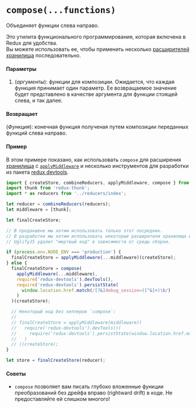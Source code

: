 # `compose(...functions)`

Объединяет функции слева направо.

Это утилита функционального программирования, которая включена в Redux для удобства.   
Вы можете использовать ее, чтобы применить несколько [расширителей хранилища](../Glossary.md#store-enhancer) последовательно.

#### Параметры

  1. (*аргументы*): функции для композиции. Ожидается, что каждая функция принимает один параметр. Ее возвращаемое значение будет представлено в качестве аргумента для функции стоящей слева, и так далее.

#### Возвращает

(*Функция*): конечная функция полученая путем композиции переданных функций слева направо.

#### Пример

В этом примере показано, как использовать `compose` для расширения [хранилища](Store.md) с [`applyMiddleware`](applyMiddleware.md) и несколько инструментов для разработки из пакета [redux devtools](https://github.com/gaearon/redux-devtools).

```js
import { createStore, combineReducers, applyMiddleware, compose } from 'redux';
import thunk from 'redux-thunk';
import * as reducers from '../reducers/index';

let reducer = combineReducers(reducers);
let middleware = [thunk];

let finalCreateStore;

// В продакшене мы хотим использовать только этот посредник.
// В разработке мы хотим использовать некоторые расширители хранилища из redux devtools.
// UglifyJS удалит "мертвый код" в зависимости от среды сборки.

if (process.env.NODE_ENV === 'production') {
  finalCreateStore = applyMiddleware(...middleware)(createStore);
} else {
  finalCreateStore = compose(
    applyMiddleware(...middleware),
    require('redux-devtools').devTools(),
    require('redux-devtools').persistState(
      window.location.href.match(/[?&]debug_session=([^&]+)\b/)
    )
  )(createStore);

  // Некоторый код без хелперов `compose`:
  //
  // finalCreateStore = applyMiddleware(middleware)(
  //   require('redux-devtools').devTools()(
  //     require('redux-devtools').persistState(window.location.href.match(/[?&]debug_session=([^&]+)\b/))()
  //   )
  // )(createStore);
}

let store = finalCreateStore(reducer);
```

#### Советы

  * `compose` позволяет вам писать глубоко вложенные функции преобразований без дрейфа вправо (rightward drift) в коде. Не предоставляйте ей слишком многого!